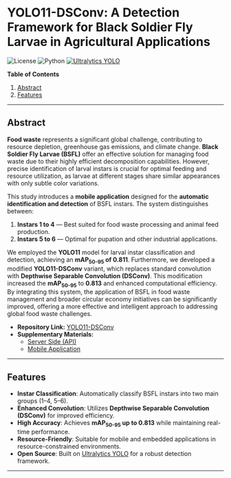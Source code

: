 # YOLO11-DSConv: A Detection Framework for Black Soldier Fly Larvae in Agricultural Applications

![License](https://img.shields.io/badge/License-MIT-blue.svg)
![Python](https://img.shields.io/badge/Python-3.7%2B-blue.svg)
[![Ultralytics YOLO](https://img.shields.io/badge/Built%20With-Ultralytics%20YOLO-orange)](https://docs.ultralytics.com/)

**Table of Contents**
1. [Abstract](#abstract)
2. [Features](#features)
---

## Abstract
**Food waste** represents a significant global challenge, contributing to resource depletion, greenhouse gas emissions, and climate change. **Black Soldier Fly Larvae (BSFL)** offer an effective solution for managing food waste due to their highly efficient decomposition capabilities. However, precise identification of larval instars is crucial for optimal feeding and resource utilization, as larvae at different stages share similar appearances with only subtle color variations.

This study introduces a **mobile application** designed for the **automatic identification and detection** of BSFL instars. The system distinguishes between:

1. **Instars 1 to 4** — Best suited for food waste processing and animal feed production.  
2. **Instars 5 to 6** — Optimal for pupation and other industrial applications.

We employed the **YOLO11** model for larval instar classification and detection, achieving an **mAP<sub>50-95</sub> of 0.811**. Furthermore, we developed a modified **YOLO11-DSConv** variant, which replaces standard convolution with **Depthwise Separable Convolution (DSConv)**. This modification increased the **mAP<sub>50-95</sub>** to **0.813** and enhanced computational efficiency. By integrating this system, the application of BSFL in food waste management and broader circular economy initiatives can be significantly improved, offering a more effective and intelligent approach to addressing global food waste challenges.

- **Repository Link:** [YOLO11-DSConv](https://github.com/cyn-jackal/YOLO11-DSConv)  
- **Supplementary Materials:**  
  - [Server Side (API)](https://github.com/cyn-jackal/YOLO-server-API)  
  - [Mobile Application](https://github.com/cyn-jackal/larva_detector_app_v3)

---

## Features
- **Instar Classification**: Automatically classify BSFL instars into two main groups (1–4, 5–6).
- **Enhanced Convolution**: Utilizes **Depthwise Separable Convolution (DSConv)** for improved efficiency.
- **High Accuracy**: Achieves **mAP<sub>50-95</sub> up to 0.813** while maintaining real-time performance.
- **Resource-Friendly**: Suitable for mobile and embedded applications in resource-constrained environments.
- **Open Source**: Built on [Ultralytics YOLO](https://docs.ultralytics.com/) for a robust detection framework.

---
